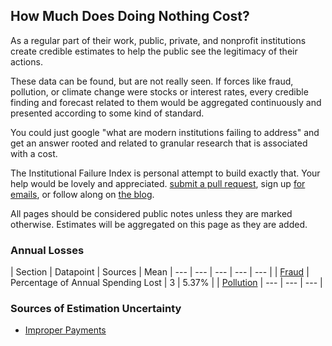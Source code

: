 ## How Much Does Doing Nothing Cost?

As a regular part of their work, public, private, and nonprofit institutions create credible estimates to help the public see the legitimacy of their actions. 

These data can be found, but are not really seen. If forces like fraud, pollution, or climate change were stocks or interest rates, every credible finding and forecast related to them would be aggregated continuously and presented according to some kind of standard. 

You could just google "what are modern institutions failing to address" and get an answer rooted and related to granular research that is associated with a cost. 

The Institutional Failure Index is personal attempt to build exactly that. Your help would be lovely and appreciated. [submit a pull request](https://github.com/srvo/failure/pulls), sign up [for emails](http://eepurl.com/c-hM25), or follow along on [the blog](http://srvo.org/). 

All pages should be considered public notes unless they are marked otherwise. Estimates will be aggregated on this page as they are added. 

### Annual Losses

| Section | Datapoint | Sources | Mean 
| --- | --- | --- | --- | --- |
| [Fraud](fraud.md) | Percentage of Annual Spending Lost | 3 | 5.37% |
| [Pollution](pollution.md) | --- | --- | --- |

### Sources of Estimation Uncertainty

* [Improper Payments](improper.md)

